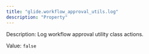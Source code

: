 ```yaml
---
title: "glide.workflow_approval_utils.log"
description: "Property"
---
```


Description: Log workflow approval utility class actions.

Value: `false`